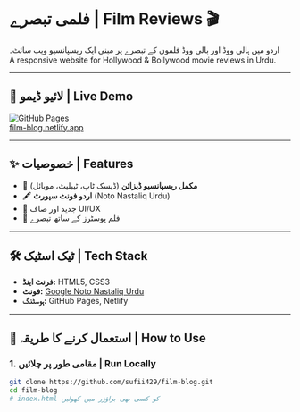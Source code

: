 # فلمی تبصرے | Film Reviews 🎬

اردو میں ہالی ووڈ اور بالی ووڈ فلموں کے تبصرے پر مبنی ایک ریسپانسیو ویب سائٹ۔  
A responsive website for Hollywood & Bollywood movie reviews in Urdu.

---

## 🚀 لائیو ڈیمو | Live Demo  
[![GitHub Pages](https://img.shields.io/badge/GitHub%20Pages-Live-brightgreen)](https://sufii429.github.io/film-blog)  
[film-blog.netlify.app](https://film-blog.netlify.app)

---

## ✨ خصوصیات | Features  
- 📱 **مکمل ریسپانسیو ڈیزائن** (ڈیسک ٹاپ، ٹیبلیٹ، موبائل)  
- 🖋️ **اردو فونٹ سپورٹ** (Noto Nastaliq Urdu)  
- 🎨 جدید اور صاف UI/UX  
- 📸 فلم پوسٹرز کے ساتھ تبصرے  

---

## 🛠️ ٹیک اسٹیک | Tech Stack  
- **فرنٹ اینڈ:** HTML5, CSS3  
- **فونٹ:** [Google Noto Nastaliq Urdu](https://fonts.google.com/noto/specimen/Noto+Nastaliq+Urdu)  
- **ہوسٹنگ:** GitHub Pages, Netlify  

---

## 📖 استعمال کرنے کا طریقہ | How to Use  

### 1. مقامی طور پر چلائیں | Run Locally  
```bash
git clone https://github.com/sufii429/film-blog.git
cd film-blog
# index.html کو کسی بھی براؤزر میں کھولیں
